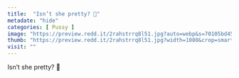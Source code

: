 ```yaml
---
title:  "Isn’t she pretty? 🥰"
metadate: "hide"
categories: [ Pussy ]
image: "https://preview.redd.it/2rahstrrq8l51.jpg?auto=webp&s=70105bd45ce5af42fd719c97c26b87089d87cd06"
thumb: "https://preview.redd.it/2rahstrrq8l51.jpg?width=1080&crop=smart&auto=webp&s=997a51fd078d1cb45e6aa98676fc2dfe03082ca1"
visit: ""
---
```

Isn’t she pretty? 🥰
